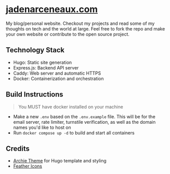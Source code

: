 # [jadenarceneaux.com](https://jadenarceneaux.com)
My blog/personal website. Checkout my projects and read some of my thoughts on tech and the world at large. Feel free to fork the repo and make your own website or contribute to the open source project.

## Technology Stack

- Hugo: Static site generation
- Express.js: Backend API server
- Caddy: Web server and automatic HTTPS
- Docker: Containerization and orchestration

## Build Instructions

> You MUST have docker installed on your machine

- Make a new `.env` based on the `.env.example` file. This will be for the email server, rate limiter, turnstile verification, as well as the domain names you'd like to host on
- Run `docker compose up -d` to build and start all containers

## Credits
- [Archie Theme](https://github.com/athul/archie) for Hugo template and styling
- [Feather Icons](https://github.com/feathericons/feather)
